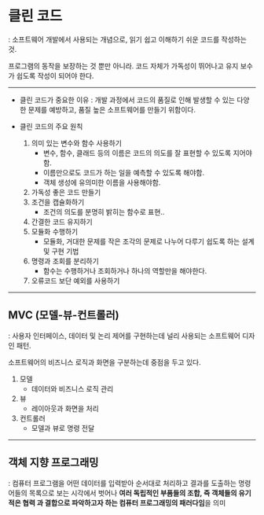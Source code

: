 # 클린 코드
: 소프트웨어 개발에서 사용되는 개념으로, 읽기 쉽고 이해하기 쉬운 코드를 작성하는 것.

프로그램의 동작을 보장하는 것 뿐만 아니라. 코드 자체가 가독성이 뛰어나고 유지 보수가 쉽도록
작성이 되어야 한다.

---

* 클린 코드가 중요한 이유
  : 개발 과정에서 코드의 품질로 인해 발생할 수 있는 다양한 문제를 예방하고,
  품질 높은 소프트웨어를 만들기 위함이다.

* 클린 코드의 주요 원칙
    1. 의미 있는 변수와 함수 사용하기
        - 변수, 함수, 클래드 등의 이름은 코드의 의도를 잘 표현할 수 있도록 지어야함.
        - 이름만으로도 코드가 하는 일을 예측할 수 있도록 해야함.
        - 객체 생성에 유의미한 이름을 사용해야함.
    2. 가독성 좋은 코드 만들기
    3. 조건을 캡슐화하기
        - 조건의 의도를 분명히 밝히는 함수로 표현..
    4. 간결한 코드 유지하기
    5. 모듈화 수행하기
        - 모듈화, 거대한 문제를 작은 조각의 문제로 나누어 다루기 쉽도록 하는 설계 및 구현 기법
    6. 명령과 조회를 분리하기
        - 함수는 수행하거나 조회하거나 하나의 역할만을 해야한다.
    7. 오류코드 보단 예외를 사용하기

---

## MVC (모델-뷰-컨트롤러)
: 사용자 인터페이스, 데이터 및 논리 제어를 구현하는데 널리 사용되는 소프트웨어 디자인 패턴.

소프트웨어의 비즈니스 로직과 화면을 구분하는데 중점을 두고 있다.

1. 모델
    - 데이터와 비즈니스 로직 관리
2. 뷰
    - 레이아웃과 화면을 처리
3. 컨트롤러
    - 모델과 뷰로 명령 전달

---

## 객체 지향 프로그래밍
: 컴퓨터 프로그램을 어떤 데이터를 입력받아 순서대로 처리하고 결과를 도출하는 명령어들의
목록으로 보는 시각에서 벗어나 **여러 독립적인 부품들의 조합, 즉 객체들의 유기적은 협력
과 결합으로 파악하고자 하는 컴퓨터 프로그래밍의 패러다임**을 의미